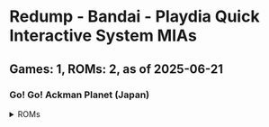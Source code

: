 # Redump - Bandai - Playdia Quick Interactive System MIAs
## Games: 1, ROMs: 2, as of 2025-06-21

### Go! Go! Ackman Planet (Japan)
<details>
<summary>ROMs</summary>

- Go! Go! Ackman Planet (Japan) (Track 1).bin, CRC: 1cbf2c16
- Go! Go! Ackman Planet (Japan) (Track 2).bin, CRC: f1974e93
</details>

